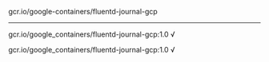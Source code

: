 gcr.io/google-containers/fluentd-journal-gcp 

----
gcr.io/google_containers/fluentd-journal-gcp:1.0 √

gcr.io/google_containers/fluentd-journal-gcp:1.0 √

